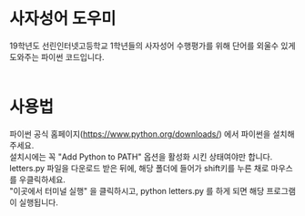 # 사자성어 도우미
19학년도 선린인터넷고등학교 1학년들의 사자성어 수행평가를 위해 단어를 외울수 있게 도와주는 파이썬 코드입니다.
<br/><br/>
# 사용법
파이썬 공식 홈페이지(https://www.python.org/downloads/) 에서 파이썬을 설치해주세요.<br/>
설치시에는 꼭 "Add Python to PATH" 옵션을 활성화 시킨 상태여야만 합니다.<br/>
letters.py 파일을 다운로드 받은 뒤에, 해당 폴더에 들어가 shift키를 누른 채로 마우스를 우클릭하세요.<br/>
"이곳에서 터미널 실행" 을 클릭하시고, python letters.py 를 하게 되면 해당 프로그램이 실행됩니다.<br/>
